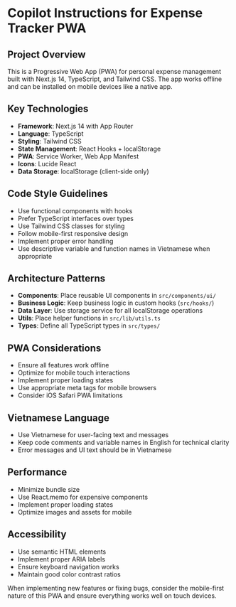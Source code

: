 <!-- Use this file to provide workspace-specific custom instructions to Copilot. For more details, visit https://code.visualstudio.com/docs/copilot/copilot-customization#_use-a-githubcopilotinstructionsmd-file -->

# Copilot Instructions for Expense Tracker PWA

## Project Overview
This is a Progressive Web App (PWA) for personal expense management built with Next.js 14, TypeScript, and Tailwind CSS. The app works offline and can be installed on mobile devices like a native app.

## Key Technologies
- **Framework**: Next.js 14 with App Router
- **Language**: TypeScript
- **Styling**: Tailwind CSS  
- **State Management**: React Hooks + localStorage
- **PWA**: Service Worker, Web App Manifest
- **Icons**: Lucide React
- **Data Storage**: localStorage (client-side only)

## Code Style Guidelines
- Use functional components with hooks
- Prefer TypeScript interfaces over types
- Use Tailwind CSS classes for styling
- Follow mobile-first responsive design
- Implement proper error handling
- Use descriptive variable and function names in Vietnamese when appropriate

## Architecture Patterns
- **Components**: Place reusable UI components in `src/components/ui/`
- **Business Logic**: Keep business logic in custom hooks (`src/hooks/`)
- **Data Layer**: Use storage service for all localStorage operations
- **Utils**: Place helper functions in `src/lib/utils.ts`
- **Types**: Define all TypeScript types in `src/types/`

## PWA Considerations
- Ensure all features work offline
- Optimize for mobile touch interactions
- Implement proper loading states
- Use appropriate meta tags for mobile browsers
- Consider iOS Safari PWA limitations

## Vietnamese Language
- Use Vietnamese for user-facing text and messages
- Keep code comments and variable names in English for technical clarity
- Error messages and UI text should be in Vietnamese

## Performance
- Minimize bundle size
- Use React.memo for expensive components
- Implement proper loading states
- Optimize images and assets for mobile

## Accessibility
- Use semantic HTML elements
- Implement proper ARIA labels
- Ensure keyboard navigation works
- Maintain good color contrast ratios

When implementing new features or fixing bugs, consider the mobile-first nature of this PWA and ensure everything works well on touch devices.
